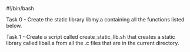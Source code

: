 #!/bin/bash

Task 0 - Create the static library libmy.a containing all the functions listed below.

Task 1 - Create a script called create_static_lib.sh that creates a static library called liball.a from all the .c files that are in the current directory.
